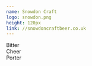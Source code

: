 ```yaml
---
name: Snowdon Craft
logo: snowdon.png
height: 120px
link: //snowdoncraftbeer.co.uk
---
```

<ul style="list-style-type:none; margin:0; padding:0;">
  <li>Bitter</li>
  <li>Cheer</li>
  <li>Porter</li>
</ul>

